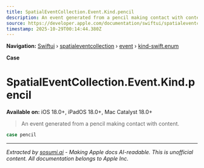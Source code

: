 ```yaml
---
title: SpatialEventCollection.Event.Kind.pencil
description: An event generated from a pencil making contact with content.
source: https://developer.apple.com/documentation/swiftui/spatialeventcollection/event/kind-swift.enum/pencil
timestamp: 2025-10-29T00:14:44.380Z
---
```


**Navigation:** [Swiftui](/documentation/swiftui) › [spatialeventcollection](/documentation/swiftui/spatialeventcollection) › [event](/documentation/swiftui/spatialeventcollection/event) › [kind-swift.enum](/documentation/swiftui/spatialeventcollection/event/kind-swift.enum)

**Case**

# SpatialEventCollection.Event.Kind.pencil

**Available on:** iOS 18.0+, iPadOS 18.0+, Mac Catalyst 18.0+

> An event generated from a pencil making contact with content.

```swift
case pencil
```

---

*Extracted by [sosumi.ai](https://sosumi.ai) - Making Apple docs AI-readable.*
*This is unofficial content. All documentation belongs to Apple Inc.*
